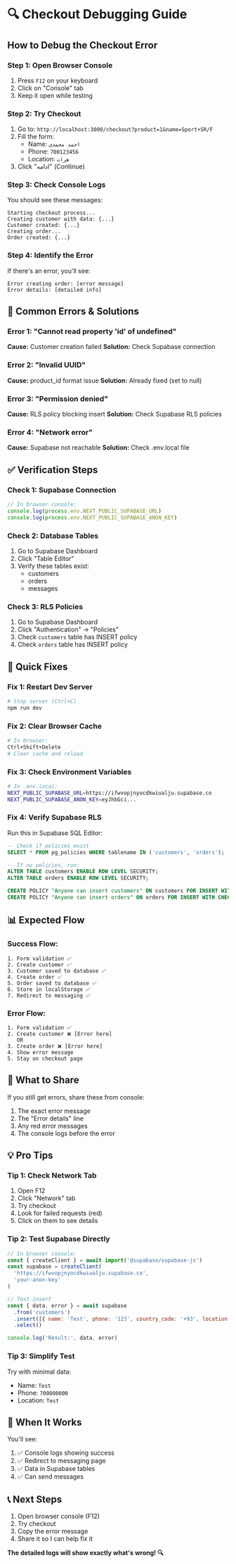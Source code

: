 # 🔍 Checkout Debugging Guide

## How to Debug the Checkout Error

### Step 1: Open Browser Console
1. Press `F12` on your keyboard
2. Click on "Console" tab
3. Keep it open while testing

### Step 2: Try Checkout
1. Go to: `http://localhost:3000/checkout?product=1&name=Sport+SR/F`
2. Fill the form:
   - Name: `احمد محمدی`
   - Phone: `700123456`
   - Location: `هرات`
3. Click "ادامه" (Continue)

### Step 3: Check Console Logs
You should see these messages:
```
Starting checkout process...
Creating customer with data: {...}
Customer created: {...}
Creating order...
Order created: {...}
```

### Step 4: Identify the Error
If there's an error, you'll see:
```
Error creating order: [error message]
Error details: [detailed info]
```

## 🎯 Common Errors & Solutions

### Error 1: "Cannot read property 'id' of undefined"
**Cause:** Customer creation failed
**Solution:** Check Supabase connection

### Error 2: "Invalid UUID"
**Cause:** product_id format issue
**Solution:** Already fixed (set to null)

### Error 3: "Permission denied"
**Cause:** RLS policy blocking insert
**Solution:** Check Supabase RLS policies

### Error 4: "Network error"
**Cause:** Supabase not reachable
**Solution:** Check .env.local file

## ✅ Verification Steps

### Check 1: Supabase Connection
```javascript
// In browser console:
console.log(process.env.NEXT_PUBLIC_SUPABASE_URL)
console.log(process.env.NEXT_PUBLIC_SUPABASE_ANON_KEY)
```

### Check 2: Database Tables
1. Go to Supabase Dashboard
2. Click "Table Editor"
3. Verify these tables exist:
   - customers
   - orders
   - messages

### Check 3: RLS Policies
1. Go to Supabase Dashboard
2. Click "Authentication" → "Policies"
3. Check `customers` table has INSERT policy
4. Check `orders` table has INSERT policy

## 🔧 Quick Fixes

### Fix 1: Restart Dev Server
```bash
# Stop server (Ctrl+C)
npm run dev
```

### Fix 2: Clear Browser Cache
```bash
# In browser:
Ctrl+Shift+Delete
# Clear cache and reload
```

### Fix 3: Check Environment Variables
```bash
# In .env.local:
NEXT_PUBLIC_SUPABASE_URL=https://ifwvopjnyocdkwiualju.supabase.co
NEXT_PUBLIC_SUPABASE_ANON_KEY=eyJhbGci...
```

### Fix 4: Verify Supabase RLS
Run this in Supabase SQL Editor:
```sql
-- Check if policies exist
SELECT * FROM pg_policies WHERE tablename IN ('customers', 'orders');

-- If no policies, run:
ALTER TABLE customers ENABLE ROW LEVEL SECURITY;
ALTER TABLE orders ENABLE ROW LEVEL SECURITY;

CREATE POLICY "Anyone can insert customers" ON customers FOR INSERT WITH CHECK (true);
CREATE POLICY "Anyone can insert orders" ON orders FOR INSERT WITH CHECK (true);
```

## 📊 Expected Flow

### Success Flow:
```
1. Form validation ✅
2. Create customer ✅
3. Customer saved to database ✅
4. Create order ✅
5. Order saved to database ✅
6. Store in localStorage ✅
7. Redirect to messaging ✅
```

### Error Flow:
```
1. Form validation ✅
2. Create customer ❌ [Error here]
   OR
3. Create order ❌ [Error here]
4. Show error message
5. Stay on checkout page
```

## 🎯 What to Share

If you still get errors, share these from console:
1. The exact error message
2. The "Error details" line
3. Any red error messages
4. The console logs before the error

## 💡 Pro Tips

### Tip 1: Check Network Tab
1. Open F12
2. Click "Network" tab
3. Try checkout
4. Look for failed requests (red)
5. Click on them to see details

### Tip 2: Test Supabase Directly
```javascript
// In browser console:
const { createClient } = await import('@supabase/supabase-js')
const supabase = createClient(
  'https://ifwvopjnyocdkwiualju.supabase.co',
  'your-anon-key'
)

// Test insert
const { data, error } = await supabase
  .from('customers')
  .insert([{ name: 'Test', phone: '123', country_code: '+93', location: 'Test' }])
  .select()

console.log('Result:', data, error)
```

### Tip 3: Simplify Test
Try with minimal data:
- Name: `Test`
- Phone: `700000000`
- Location: `Test`

## 🎊 When It Works

You'll see:
1. ✅ Console logs showing success
2. ✅ Redirect to messaging page
3. ✅ Data in Supabase tables
4. ✅ Can send messages

## 📞 Next Steps

1. Open browser console (F12)
2. Try checkout
3. Copy the error message
4. Share it so I can help fix it

**The detailed logs will show exactly what's wrong! 🔍**
